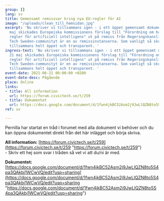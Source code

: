```yaml
---
group: []
lang: sv
title: Gemensamt remissvar kring nya EU-regler för AI
image: "/uploads/clean_till_hemsidan.jpg"
excerpt: 'Nu skriver vi tillsammans igen - i ett öppet gemensamt dokument!  Den 21
  maj skickades Europeiska kommissionens förslag till "Förordning om harmoniserade
  regler för artificiell intelligens" ut på remiss från Regeringskansliet, och Civic
  Tech Sweden-communityt är en av remissinstanserna. Som vanligt så skriver vi svaret
  tillsammans helt öppet och transparent. '
ingress-text: 'Nu skriver vi tillsammans igen - i ett öppet gemensamt dokument! Den
  21 maj skickades Europeiska kommissionens förslag till "Förordning om harmoniserade
  regler för artificiell intelligens" ut på remiss från Regeringskansliet, och Civic
  Tech Sweden-communityt är en av remissinstanserna. Som vanligt så skriver vi svaret
  tillsammans helt öppet och transparent. '
event-date: 2021-06-21 00:00:00 +0200
event-date-desc: Pågående
place: Online
links:
- title: All information
  url: https://forum.civictech.se/t/259
- title: Dokumentet
  url: https://docs.google.com/document/d/1fwn4jkBC52Asm2j9JwLlQZN8to5S4pa3QAkbj1WCwVQ/edit?usp=sharing
ref: sv

---
```

Pernilla har startat en tråd i forumet med alla dokument vi behöver och du kan öppna dokumentet direkt från det här inlägget och börja skriva.  
  
**All information:** [https://forum.civictech.se/t/259](https://forum.civictech.se/t/259 "https://forum.civictech.se/t/259")  
\- Skriv ett hej som svar i tråden så vet vi att du/ni är med.  
  
**Dokumentet:** [https://docs.google.com/document/d/1fwn4jkBC52Asm2j9JwLlQZN8to5S4pa3QAkbj1WCwVQ/edit?usp=sharing](https://docs.google.com/document/d/1fwn4jkBC52Asm2j9JwLlQZN8to5S4pa3QAkbj1WCwVQ/edit?usp=sharing "https://docs.google.com/document/d/1fwn4jkBC52Asm2j9JwLlQZN8to5S4pa3QAkbj1WCwVQ/edit?usp=sharing")